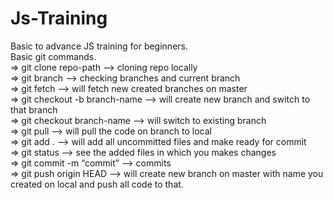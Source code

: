 # Js-Training
Basic to advance JS training for beginners.<br />
Basic git commands.<br />
=> git clone repo-path  —> cloning repo locally<br />
=> git branch  —> checking branches and current branch<br />
=> git fetch  —> will fetch new created branches on master<br />
=> git checkout -b branch-name  —> will create new branch and switch to that branch<br />
=> git checkout branch-name  —> will switch to existing branch<br />
=> git pull  —> will pull the code on branch to local<br />
=> git add .  —> will add all uncommitted files and make ready for commit<br />
=> git status  —> see the added files in which you makes changes<br />
=> git commit -m “commit” —> commits<br />
=> git push origin HEAD  —> will create new branch on master with name you created on local and push all code to that.<br />
